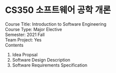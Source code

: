 # CS350 소프트웨어 공학 개론

Course Title: Introduction to Software Engineering <br/>
Course Type: Major Elective <br/>
Semester: 2021 Fall <br/>
Team Project: Yes <br/>
Contents 
1. Idea Propsal
2. Software Design Description
3. Software Requirements Specification

